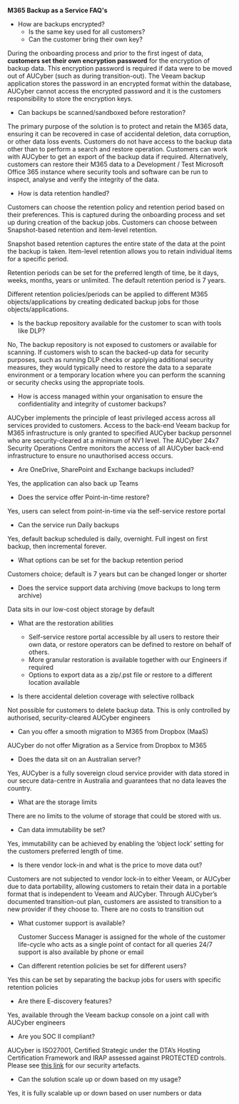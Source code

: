 **M365 Backup as a Service FAQ's**


- How are backups encrypted? 
  - Is the same key used for all customers?
  - Can the customer bring their own key?

During the onboarding process and prior to the first ingest of data, **customers set their own encryption password** for the encryption of backup data. This encryption password is required if data were to be moved out of AUCyber (such as during transition-out). The Veeam backup application stores the password in an encrypted format within the database, AUCyber cannot access the encrypted password and it is the customers responsibility to store the encryption keys.

- Can backups be scanned/sandboxed before restoration?

The primary purpose of the solution is to protect and retain the M365 data, ensuring it can be recovered in case of accidental deletion, data corruption, or other data loss events. Customers do not have access to the backup data other than to perform a search and restore operation. Customers can work with AUCyber to get an export of the backup data if required. Alternatively, customers can restore their M365 data to a Development / Test Microsoft Office 365 instance where security tools and software can be run to inspect, analyse and verify the integrity of the data.  

- How is data retention handled?

Customers can choose the retention policy and retention period based on their preferences. This is captured during the onboarding process and set up during creation of the backup jobs. Customers can choose between Snapshot-based retention and item-level retention.

Snapshot based retention captures the entire state of the data at the point the backup is taken. Item-level retention allows you to retain individual items for a specific period.

Retention periods can be set for the preferred length of time, be it days, weeks, months, years or unlimited. The default retention period is 7 years.

Different retention policies/periods can be applied to different M365 objects/applications by creating dedicated backup jobs for those objects/applications. 

- Is the backup repository available for the customer to scan with tools like DLP?

No, The backup repository is not exposed to customers or available for scanning.
If customers wish to scan the backed-up data for security purposes, such as running DLP checks or applying additional security measures, they would typically need to restore the data to a separate environment or a temporary location where you can perform the scanning or security checks using the appropriate tools.

- How is access managed within your organisation to ensure the confidentiality and integrity of customer backups?

AUCyber implements the principle of least privileged access across all services provided to customers. Access to the back-end Veeam backup for M365 infrastructure is only granted to specified AUCyber backup personnel who are security-cleared at a minimum of NV1 level. The AUCyber 24x7 Security Operations Centre monitors the access of all AUCyber back-end infrastructure to ensure no unauthorised access occurs. 

- Are OneDrive, SharePoint and Exchange backups included?

Yes, the application can also back up Teams

- Does the service offer Point-in-time restore?

Yes, users can select from point-in-time via the self-service restore portal

- Can the service run Daily backups

Yes, default backup scheduled is daily, overnight. Full ingest on first backup, then incremental forever.

- What options can be set for the backup retention period

Customers choice; default is 7 years but can be changed longer or shorter

- Does the service support data archiving (move backups to long term archive)

Data sits in our low-cost object storage by default

- What are the restoration abilities

  - Self-service restore portal accessible by all users to restore their own data, or restore operators can be defined to restore on behalf of others.
  - More granular restoration is available together with our Engineers if required
  - Options to export data as a zip/.pst file or restore to a different location available

- Is there accidental deletion coverage with selective rollback

Not possible for customers to delete backup data. This is only controlled by authorised, security-cleared AUCyber engineers

- Can you offer a smooth migration to M365 from Dropbox (MaaS)

AUCyber do not offer Migration as a Service from Dropbox to M365

- Does the data sit on an Australian server?

Yes, AUCyber is a fully sovereign cloud service provider with data stored in our secure data-centre in Australia and guarantees that no data leaves the country.

- What are the storage limits

There are no limits to the volume of storage that could be stored with us.

- Can data immutability be set?

Yes, immutability can be achieved by enabling the ‘object lock’ setting for the customers preferred length of time.

- Is there vendor lock-in and what is the price to move data out?

Customers are not subjected to vendor lock-in to either Veeam, or AUCyber due to data portability, allowing customers to retain their data in a portable format that is independent to Veeam and AUCyber. Through AUCyber’s documented transition-out plan, customers are assisted to transition to a new provider if they choose to. There are no costs to transition out

- What customer support is available?

  Customer Success Manager is assigned for the whole of the customer life-cycle who acts as a single point of contact for all queries
  24/7 support is also available by phone or email

- Can different retention policies be set for different users?

Yes this can be set by separating the backup jobs for users with specific retention policies

- Are there E-discovery features?

Yes, available through the Veeam backup console on a joint call with AUCyber engineers

- Are you SOC II compliant?

AUCyber is ISO27001, Certified Strategic under the DTA’s Hosting Certification Framework and IRAP assessed against PROTECTED controls. Please see [this link](https://docs.aucyber.com.au/latest/Platform_Overview/Security/security_and_governance/) for our security artefacts.

- Can the solution scale up or down based on my usage?

Yes, it is fully scalable up or down based on user numbers or data
